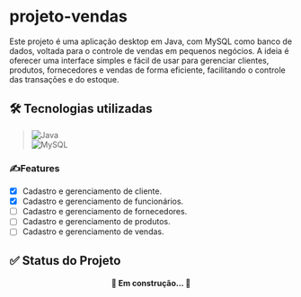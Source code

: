 # projeto-vendas</br>
Este projeto é uma aplicação desktop em Java, com MySQL como banco de dados, voltada para o controle de vendas em pequenos negócios. A ideia é oferecer uma interface simples e fácil de usar para gerenciar clientes, produtos, fornecedores e vendas de forma eficiente, facilitando o controle das transações e do estoque.</br>

## 🛠 Tecnologias utilizadas
>![Java](https://img.shields.io/badge/java-%23ED8B00.svg?style=for-the-badge&logo=openjdk&logoColor=white)</br>
>![MySQL](https://img.shields.io/badge/MySQL-00000F?style=for-the-badge&logo=mysql&logoColor=white)</br>


### ✍️Features

- [x] Cadastro e gerenciamento de cliente.
- [x] Cadastro e gerenciamento de funcionários.
- [ ] Cadastro e gerenciamento de fornecedores.
- [ ] Cadastro e gerenciamento de produtos.
- [ ] Cadastro e gerenciamento de vendas.</br>

## ✅ Status do Projeto

<h4 align="center"> 
	🚧  Em construção...  🚧
</h4>

